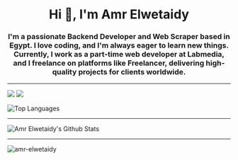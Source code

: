 <h1 align="center">Hi 👋, I'm Amr Elwetaidy</h1>
<h3 align="center">I'm a passionate Backend Developer and Web Scraper based in Egypt. I love coding, and I'm always eager to learn new things. Currently, I work as a part-time web developer at Labmedia, and I freelance on platforms like Freelancer, delivering high-quality projects for clients worldwide.</h3>

---

<p align="left">
  <img  src="https://readme-components.vercel.app/api?component=logo&fill=white&logo=python&svgfill=15d8fe&textfill=000000"/>
  <img  src="https://readme-components.vercel.app/api?component=logo&fill=white&logo=javascript&svgfill=F7DF1E&textfill=000000"/>
</p>

![Top Languages](https://github-readme-stats-amr-elwetaidys-projects.vercel.app/api/top-langs/?username=Amr-elwetaidy&count_private=true&exclude_repo=Investigating-TMDP-Movies-Dataset,Analyze_A-B_Test_Results,&card_width=470)

---

<!--
## 🔧 Skills

- **Languages:** Python, JavaScript
- **Frameworks & Libraries:** Django, Beautiful Soup, Selenium
- **Tools & Technologies:** Git, Docker, RESTful API design, Websockets
-->


![Amr Elwetaidy's Github Stats](https://github-readme-stats-amr-elwetaidys-projects.vercel.app/api?username=Amr-elwetaidy&count_private=true&show_icons=true&theme=radical&include_all_commits=true)


<!--
## 📫 Let's Connect

- LinkedIn: [Amr-Elwetaidy](https://www.linkedin.com/in/amr-elwetaidy/)
- Twitter: [Amr_Elwetaidy](https://twitter.com/Amr_Elwetaidy)

Feel free to explore my repositories and reach out if you have any questions or are interested in collaborating!
-->

---

<img src="https://github-readme-streak-stats.herokuapp.com/?user=amr-elwetaidy&" alt="amr-elwetaidy"/>
